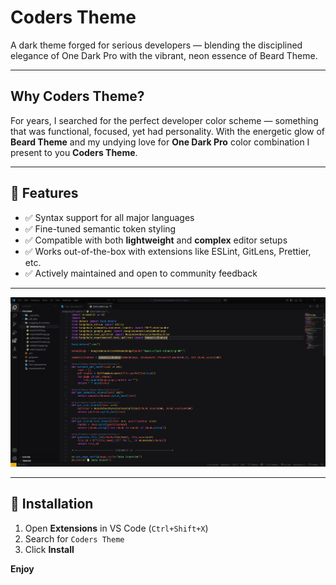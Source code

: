 # Coders Theme

A dark theme forged for serious developers — blending the disciplined elegance of One Dark Pro with the vibrant, neon essence of Beard Theme.

---

## Why Coders Theme?

For years, I searched for the perfect developer color scheme — something that was functional, focused, yet had personality. With the energetic glow of **Beard Theme** and my undying love for **One Dark Pro** color combination I present to you **Coders Theme**.

---

## 🚀 Features

-   ✅ Syntax support for all major languages
-   ✅ Fine-tuned semantic token styling
-   ✅ Compatible with both **lightweight** and **complex** editor setups
-   ✅ Works out-of-the-box with extensions like ESLint, GitLens, Prettier, etc.
-   ✅ Actively maintained and open to community feedback

---

![Coders Theme Screenshot](https://github.com/tirth-2510/Coders-Theme/blob/master/screenshots/preview1.png)

---

## 🔧 Installation

1. Open **Extensions** in VS Code (`Ctrl+Shift+X`)
2. Search for `Coders Theme`
3. Click **Install**

**Enjoy**
